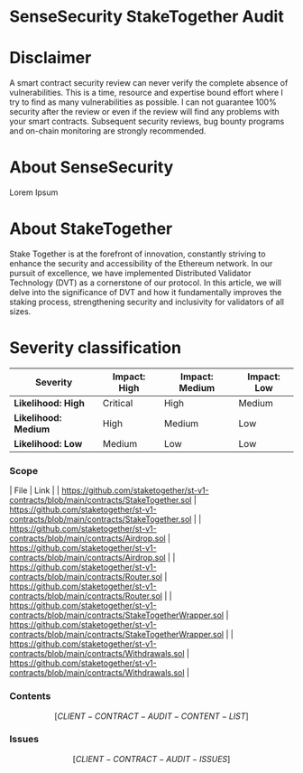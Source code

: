 # SenseSecurity **StakeTogether** Audit 

# Disclaimer

A smart contract security review can never verify the complete absence of vulnerabilities. This is a time, resource and expertise bound effort where I try to find as many vulnerabilities as possible. I can not guarantee 100% security after the review or even if the review will find any problems with your smart contracts. Subsequent security reviews, bug bounty programs and on-chain monitoring are strongly recommended.

# About **SenseSecurity**

Lorem Ipsum

# About **StakeTogether**

Stake Together is at the forefront of innovation, constantly striving to enhance the security and accessibility of the Ethereum network. In our pursuit of excellence, we have implemented Distributed Validator Technology (DVT) as a cornerstone of our protocol. In this article, we will delve into the significance of DVT and how it fundamentally improves the staking process, strengthening security and inclusivity for validators of all sizes.

# Severity classification

| Severity               | Impact: High | Impact: Medium | Impact: Low |
| ---------------------- | ------------ | -------------- | ----------- |
| **Likelihood: High**   | Critical     | High           | Medium      |
| **Likelihood: Medium** | High         | Medium         | Low         |
| **Likelihood: Low**    | Medium       | Low            | Low         |


### Scope
| File | Link |
| https://github.com/staketogether/st-v1-contracts/blob/main/contracts/StakeTogether.sol | https://github.com/staketogether/st-v1-contracts/blob/main/contracts/StakeTogether.sol |
| https://github.com/staketogether/st-v1-contracts/blob/main/contracts/Airdrop.sol | https://github.com/staketogether/st-v1-contracts/blob/main/contracts/Airdrop.sol |
| https://github.com/staketogether/st-v1-contracts/blob/main/contracts/Router.sol | https://github.com/staketogether/st-v1-contracts/blob/main/contracts/Router.sol |
| https://github.com/staketogether/st-v1-contracts/blob/main/contracts/StakeTogetherWrapper.sol | https://github.com/staketogether/st-v1-contracts/blob/main/contracts/StakeTogetherWrapper.sol |
| https://github.com/staketogether/st-v1-contracts/blob/main/contracts/Withdrawals.sol | https://github.com/staketogether/st-v1-contracts/blob/main/contracts/Withdrawals.sol |


### Contents
$$[CLIENT-CONTRACT-AUDIT-CONTENT-LIST]$$

### Issues
$$[CLIENT-CONTRACT-AUDIT-ISSUES]$$
